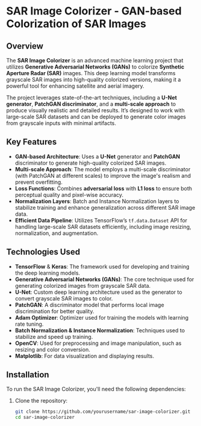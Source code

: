 # SAR Image Colorizer - GAN-based Colorization of SAR Images

## Overview

The **SAR Image Colorizer** is an advanced machine learning project that utilizes **Generative Adversarial Networks (GANs)** to colorize **Synthetic Aperture Radar (SAR)** images. This deep learning model transforms grayscale SAR images into high-quality colorized versions, making it a powerful tool for enhancing satellite and aerial imagery.

The project leverages state-of-the-art techniques, including a **U-Net generator**, **PatchGAN discriminator**, and a **multi-scale approach** to produce visually realistic and detailed results. It’s designed to work with large-scale SAR datasets and can be deployed to generate color images from grayscale inputs with minimal artifacts.

## Key Features

- **GAN-based Architecture**: Uses a **U-Net** generator and **PatchGAN** discriminator to generate high-quality colorized SAR images.
- **Multi-scale Approach**: The model employs a multi-scale discriminator (with PatchGAN at different scales) to improve the image's realism and prevent overfitting.
- **Loss Functions**: Combines **adversarial loss** with **L1 loss** to ensure both perceptual quality and pixel-wise accuracy.
- **Normalization Layers**: Batch and Instance Normalization layers to stabilize training and enhance generalization across different SAR image data.
- **Efficient Data Pipeline**: Utilizes TensorFlow’s `tf.data.Dataset` API for handling large-scale SAR datasets efficiently, including image resizing, normalization, and augmentation.

## Technologies Used

- **TensorFlow** & **Keras**: The framework used for developing and training the deep learning models.
- **Generative Adversarial Networks (GANs)**: The core technique used for generating colorized images from grayscale SAR data.
- **U-Net**: Custom deep learning architecture used as the generator to convert grayscale SAR images to color.
- **PatchGAN**: A discriminator model that performs local image discrimination for better quality.
- **Adam Optimizer**: Optimizer used for training the models with learning rate tuning.
- **Batch Normalization & Instance Normalization**: Techniques used to stabilize and speed up training.
- **OpenCV**: Used for preprocessing and image manipulation, such as resizing and color conversion.
- **Matplotlib**: For data visualization and displaying results.

## Installation

To run the SAR Image Colorizer, you'll need the following dependencies:

1. Clone the repository:
   ```bash
   git clone https://github.com/yourusername/sar-image-colorizer.git
   cd sar-image-colorizer
